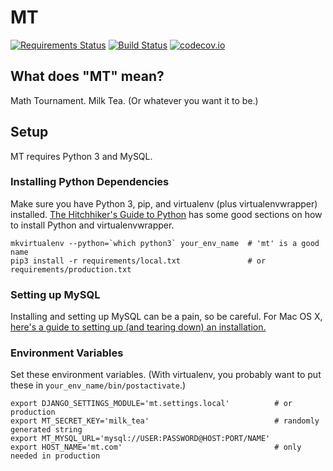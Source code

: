 # MT

[![Requirements Status](https://requires.io/github/rskwan/mt/requirements.svg?branch=master)](https://requires.io/github/rskwan/mt/requirements/?branch=master)
[![Build Status](https://travis-ci.org/rskwan/mt.svg?branch=master)](https://travis-ci.org/rskwan/mt)
[![codecov.io](https://codecov.io/github/rskwan/mt/coverage.svg?branch=master)](https://codecov.io/github/rskwan/mt?branch=master)

## What does "MT" mean?

Math Tournament. Milk Tea. (Or whatever you want it to be.)

## Setup

MT requires Python 3 and MySQL.

### Installing Python Dependencies

Make sure you have Python 3, pip, and virtualenv (plus virtualenvwrapper) installed.
[The Hitchhiker's Guide to Python](http://docs.python-guide.org/en/latest/) has
some good sections on how to install Python and virtualenvwrapper.

```
mkvirtualenv --python=`which python3` your_env_name  # 'mt' is a good name
pip3 install -r requirements/local.txt               # or requirements/production.txt
```

### Setting up MySQL

Installing and setting up MySQL can be a pain, so be careful.
For Mac OS X, [here's a guide to setting up (and tearing down) an installation.](https://coderwall.com/p/os6woq/uninstall-all-those-broken-versions-of-mysql-and-re-install-it-with-brew-on-mac-mavericks)

### Environment Variables

Set these environment variables. (With virtualenv, you probably want to
put these in `your_env_name/bin/postactivate`.)

```
export DJANGO_SETTINGS_MODULE='mt.settings.local'          # or production
export MT_SECRET_KEY='milk_tea'                            # randomly generated string
export MT_MYSQL_URL='mysql://USER:PASSWORD@HOST:PORT/NAME'
export HOST_NAME='mt.com'                                  # only needed in production
```
